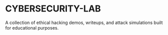 # CYBERSECURITY-LAB
A collection of ethical hacking demos, writeups, and attack simulations built for educational purposes.
